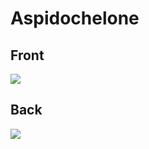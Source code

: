 # Aspidochelone
 ## Front
 ![](../images/aspidochelone-front.jpg)
 ## Back
 ![](../images/aspidochelone-back.jpg)